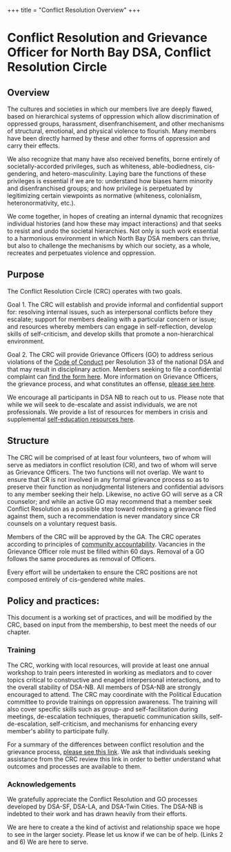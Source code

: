 +++
title = "Conflict Resolution Overview"
+++

# Conflict Resolution and Grievance Officer for North Bay DSA, Conflict Resolution Circle

## Overview

The cultures and societies in which our members live are deeply flawed, based on hierarchical systems of oppression which allow discrimination of oppressed groups, harassment, disenfranchisement, and other mechanisms of structural, emotional, and physical violence to flourish. Many members have been directly harmed by these and other forms of oppression and carry their effects.

We also recognize that many have also received benefits, borne entirely of societally-accorded privileges, such as whiteness, able-bodiedness, cis-gendering, and hetero-masculinity. Laying bare the functions of these privileges is essential if we are to: understand how biases harm minority and disenfranchised groups; and how privilege is perpetuated by legitimizing certain viewpoints as normative (whiteness, colonialism, heteronormativity, etc.).

We come together, in hopes of creating an internal dynamic that recognizes individual histories (and how these may impact interactions) and that seeks to resist and undo the societal hierarchies. Not only is such work essential to a harmonious environment in which North Bay DSA members can thrive, but also to challenge the mechanisms by which our society, as a whole, recreates and perpetuates violence and oppression.

## Purpose

The Conflict Resolution Circle (CRC) operates with two goals.

Goal 1. The CRC will establish and provide informal and confidential support for: resolving internal issues, such as interpersonal conflicts before they escalate; support for members dealing with a particular concern or issue; and resources whereby members can engage in self-reflection, develop skills of self-criticism, and develop skills that promote a non-hierarchical environment.

Goal 2. The CRC will provide Grievance Officers (GO) to address serious violations of the [Code of Conduct](/conduct#north-bay-dsa-code-of-conduct) per Resolution 33 of the national DSA and that may result in disciplinary action. Members seeking to file a confidential complaint can [find the form here](https://forms.gle/B9nMPqb61gNRkKdj6). More information on Grievance Officers, the grievance process, and what constitutes an offense, [please see here](/conduct#when-is-the-grievance-process-applicable).

We encourage all participants in DSA NB to reach out to us. Please note that while we will seek to de-escalate and assist individuals, we are not professionals. We provide a list of resources for members in crisis and supplemental [self-education resources here](/conduct#resources).

## Structure

The CRC will be comprised of at least four volunteers, two of whom will serve as mediators in conflict resolution (CR), and two of whom will serve as Grievance Officers. The two functions will not overlap. We want to ensure that CR is not involved in any formal grievance process so as to preserve their function as nonjudgmental listeners and confidential advisors to any member seeking their help. Likewise, no active GO will serve as a CR counselor; and while an active GO may recommend that a member seek Conflict Resolution as a possible step toward redressing a grievance filed against them, such a recommendation is never mandatory since CR counsels on a voluntary request basis.

Members of the CRC will be approved by the GA. The CRC operates according to principles of [community accountability](/conduct#principles-of-conflict-resolution-circle-code-of-conduct). Vacancies in the Grievance Officer role must be filled within 60 days. Removal of a GO follows the same procedures as removal of Officers.

Every effort will be undertaken to ensure the CRC positions are not composed entirely of cis-gendered white males.

## Policy and practices:

This document is a working set of practices, and will be modified by the CRC, based on input from the membership, to best meet the needs of our chapter.

### Training

The CRC, working with local resources, will provide at least one annual workshop to train peers interested in working as mediators and to cover topics critical to constructive and enaged interpersonal interactions, and to the overall stability of DSA-NB. All members of DSA-NB are strongly encouraged to attend. The CRC may coordinate with the Political Education committee to provide trainings on oppression awareness. The training will also cover specific skills such as group- and self-facilitation during meetings, de-escalation techniques, therapuetic communication skills, self-de-escalation, self-criticism, and mechanisms for enhancing every member's ability to participate fully.

For a summary of the differences between conflict resolution and the grievance process, [please see this link](/conduct#summary-of-differences-between-conflict-resolution-and-grievance-officer-roles). We ask that individuals seeking assistance from the CRC review this link in order to better understand what outcomes and processes are available to them.

### Acknowledgements

We gratefully appreciate the Conflict Resolution and GO processes developed by DSA-SF, DSA-LA, and DSA-Twin Cities. The DSA-NB is indebted to their work and has drawn heavily from their efforts.

We are here to create a the kind of activist and relationship space we hope to see in the larger society. Please let us know if we can be of help. (Links 2 and 6) We are here to serve.
